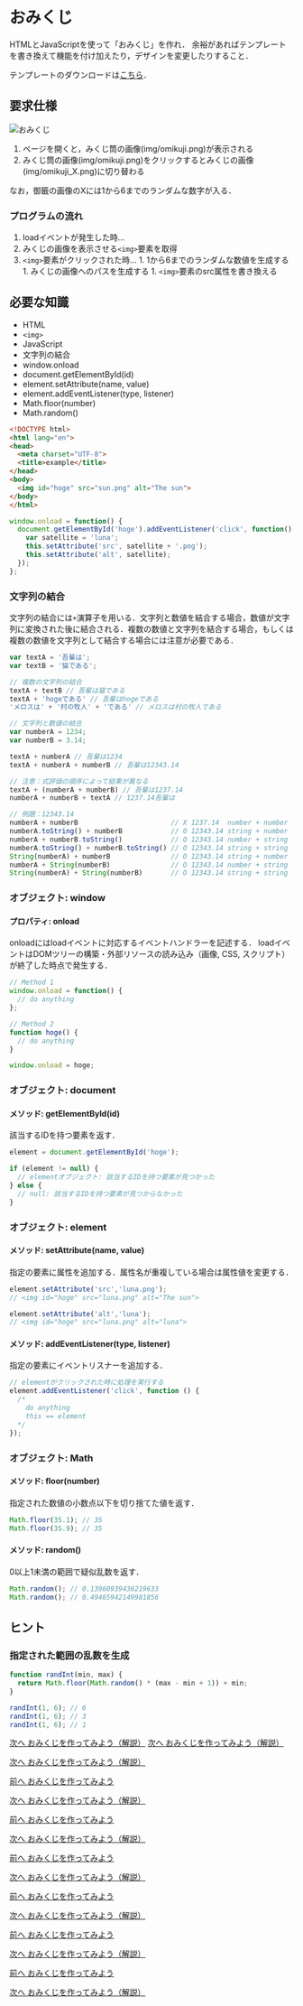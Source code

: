 # おみくじ
HTMLとJavaScriptを使って「おみくじ」を作れ．
余裕があればテンプレートを書き換えて機能を付け加えたり，デザインを変更したりすること．

テンプレートのダウンロードは[こちら](template.zip "template.zip")．

## 要求仕様

![おみくじ](img/sample.gif)

1. ページを開くと，みくじ筒の画像(img/omikuji.png)が表示される
1. みくじ筒の画像(img/omikuji.png)をクリックするとみくじの画像(img/omikuji_X.png)に切り替わる

なお，御籤の画像のXには1から6までのランダムな数字が入る．

### プログラムの流れ
1. loadイベントが発生した時…
  1. みくじの画像を表示させる`<img>`要素を取得
  1. `<img>`要素がクリックされた時…
    1. 1から6までのランダムな数値を生成する
    1. みくじの画像へのパスを生成する
    1. `<img>`要素のsrc属性を書き換える

## 必要な知識
 * HTML
  * `<img>`
 * JavaScript
  * 文字列の結合
  * window.onload
  * document.getElementById(id)
  * element.setAttribute(name, value)
  * element.addEventListener(type, listener)
  * Math.floor(number)
  * Math.random()

```html
<!DOCTYPE html>
<html lang="en">
<head>
  <meta charset="UTF-8">
  <title>example</title>
</head>
<body>
  <img id="hoge" src="sun.png" alt="The sun">
</body>
</html>
```

```javascript
window.onload = function() {
  document.getElementById('hoge').addEventListener('click', function() {
    var satellite = 'luna';
    this.setAttribute('src', satellite + '.png');
    this.setAttribute('alt', satellite);
  });
};
```

### 文字列の結合
文字列の結合には`+`演算子を用いる．文字列と数値を結合する場合，数値が文字列に変換された後に結合される．複数の数値と文字列を結合する場合，もしくは複数の数値を文字列として結合する場合には注意が必要である．
```javascript
var textA = '吾輩は';
var textB = '猫である';

// 複数の文字列の結合
textA + textB // 吾輩は猫である
textA + 'hogeである' // 吾輩はhogeである
'メロスは' + '村の牧人' + 'である' // メロスは村の牧人である

// 文字列と数値の結合
var numberA = 1234;
var numberB = 3.14;

textA + numberA // 吾輩は1234
textA + numberA + numberB // 吾輩は12343.14

// 注意：式評価の順序によって結果が異なる
textA + (numberA + numberB) // 吾輩は1237.14
numberA + numberB + textA // 1237.14吾輩は

// 例題：12343.14
numberA + numberB                       // X 1237.14  number + number
numberA.toString() + numberB            // O 12343.14 string + number
numberA + numberB.toString()            // O 12343.14 number + string
numberA.toString() + numberB.toString() // O 12343.14 string + string
String(numberA) + numberB               // O 12343.14 string + number
numberA + String(numberB)               // O 12343.14 number + string
String(numberA) + String(numberB)       // O 12343.14 string + string
```

### オブジェクト: window
#### プロパティ: onload
onloadにはloadイベントに対応するイベントハンドラーを記述する．
loadイベントはDOMツリーの構築・外部リソースの読み込み（画像, CSS, スクリプト）が終了した時点で発生する．

```javascript
// Method 1
window.onload = function() {
  // do anything
};

// Method 2
function hoge() {
  // do anything
}

window.onload = hoge;

```

### オブジェクト: document
#### メソッド: getElementById(id)
該当するIDを持つ要素を返す．

```javascript
element = document.getElementById('hoge');

if (element != null) {
  // elementオブジェクト: 該当するIDを持つ要素が見つかった
} else {
  // null: 該当するIDを持つ要素が見つからなかった
}
```

### オブジェクト: element

#### メソッド: setAttribute(name, value)
指定の要素に属性を追加する．属性名が重複している場合は属性値を変更する．

```javascript
element.setAttribute('src','luna.png');
// <img id="hoge" src="luna.png" alt="The sun">

element.setAttribute('alt','luna');
// <img id="hoge" src="luna.png" alt="luna">
```

#### メソッド: addEventListener(type, listener)
指定の要素にイベントリスナーを追加する．

```javascript
// elementがクリックされた時に処理を実行する
element.addEventListener('click', function () {
  /*
    do anything
    this == element
  */
});
```

### オブジェクト: Math
#### メソッド: floor(number)
指定された数値の小数点以下を切り捨てた値を返す．

```javascript
Math.floor(35.1); // 35
Math.floor(35.9); // 35
```

#### メソッド: random()
0以上1未満の範囲で疑似乱数を返す．

```javascript
Math.random(); // 0.13960939436219633
Math.random(); // 0.49465942149981856
```

## ヒント
### 指定された範囲の乱数を生成
```javascript
function randInt(min, max) {
  return Math.floor(Math.random() * (max - min + 1)) + min;
}

randInt(1, 6); // 6
randInt(1, 6); // 3
randInt(1, 6); // 1
```
  [次へ おみくじを作ってみよう（解説）](./05/omikuji_solution.md)
  [次へ おみくじを作ってみよう（解説）](../05/omikuji_solution.md)
 
  [次へ おみくじを作ってみよう（解説）](../05/omikuji_solution.md)
 
[前へ おみくじを作ってみよう](./omikuji.md)
 
[次へ おみくじを作ってみよう（解説）](./omikuji_solution.md)
 
[前へ おみくじを作ってみよう](./omikuji.md)
 
[次へ おみくじを作ってみよう（解説）](./omikuji_solution.md)
 
[前へ おみくじを作ってみよう](./omikuji.md)
 
[次へ おみくじを作ってみよう（解説）](./omikuji_solution.md)
 
[前へ おみくじを作ってみよう](./omikuji.md)
 
[次へ おみくじを作ってみよう（解説）](./omikuji_solution.md)
 
[前へ おみくじを作ってみよう](./omikuji.md)
 
[次へ おみくじを作ってみよう（解説）](./omikuji_solution.md)
 
[前へ おみくじを作ってみよう](./omikuji.md)
 
[次へ おみくじを作ってみよう（解説）](./omikuji_solution.md)
